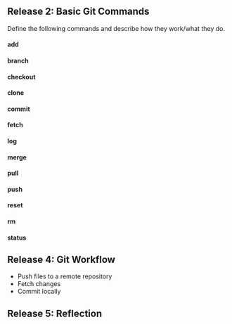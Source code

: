 ## Release 2: Basic Git Commands
Define the following commands and describe how they work/what they do.  


#### add
<!-- 'git add <filename>' or 'git add .' ('.'' adds all changed files')
this adds the file(s) changed in your local git folder to later be committed to the git repository -->

#### branch
<!-- 'git branch <newbranch>' creates a seperate branch that can be worked on independently from the master branch. All committed changes will be seperate -->

#### checkout
<!-- git checkout <newbranch> switches you to the newly created branch short had instead of using seperate git commands for both branch and checkout it 'git checkout -b <new branch name>' -->

#### clone
<!-- 'git clone https://github.com/user/repo.git' clones the git repository to your local computer -->

#### commit
<!-- git commit 'filename(s)' will commit changes from the index to the local repository. -->

#### fetch
<!-- 'git fetch <url of repository>' will retreive the new/updated information in the remote git repository -->

#### log
<!-- 'git log' will s display all of the commits you have committed. -->

#### merge
<!-- 'git merge master' will merge the new branch, that was outside of the master branch, to the master branch -->

#### pull
<!-- 'git pull <copy and pasted link>' will fetch and then merge a remote branch into your current branch  -->

#### push
<!-- 'git push origin master' wll push all changed commits from local repository to the remote respository.  -->

#### reset
<!-- 'Git reset' resets the current HEAD to the specified state. There are soft, heard, mixed, merge and keep resets -->

#### rm
<!-- git rm <directory name>' will remove the directory from your repository -->

#### status

<!-- 'git status will display the different paths of the index from the head commits' -->


## Release 4: Git Workflow

- Push files to a remote repository
- Fetch changes
- Commit locally

## Release 5: Reflection

<!-- I used previous knowledge and looked up how to fetch and pull on github.com. Everything worked out well for me -->

<!-- I used github.com. I did have questions because I wasn't sure how to fetch and pull, but I utilized github.com -->

<!-- I figured out everthing based on the linked provided and previous knowledge on using the terminal -->

<!-- I learned how fetch and pull work together. Very good techniques to use. Also, learned how to branch and checkout. Not sure when I will utilize this yet. -->

<!-- This round I was very confident with my learning competencies -->

<!-- I enjoyed pulling all of the new information from the remote respository to my workspace -->

<!-- Nothing was tedious. Only helpful-->












